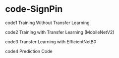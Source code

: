 # code-SignPin
code1 Training Without Transfer Learning

code2 Training with Transfer Learning (MobileNetV2)

code3 Transfer Learning with EfficientNetB0

 code4 Prediction Code
